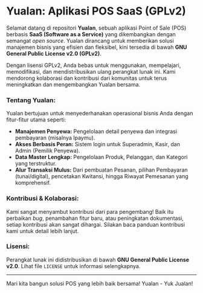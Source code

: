 # **Yualan: Aplikasi POS SaaS (GPLv2)**

Selamat datang di repositori **Yualan**, sebuah aplikasi Point of Sale (POS) berbasis **SaaS (Software as a Service)** yang dikembangkan dengan semangat *open source*. Yualan dirancang untuk memberikan solusi manajemen bisnis yang efisien dan fleksibel, kini tersedia di bawah **GNU General Public License v2.0 (GPLv2)**.

Dengan lisensi GPLv2, Anda bebas untuk menggunakan, mempelajari, memodifikasi, dan mendistribusikan ulang perangkat lunak ini. Kami mendorong kolaborasi dan kontribusi dari komunitas untuk terus meningkatkan dan mengembangkan Yualan bersama.

### **Tentang Yualan:**

Yualan bertujuan untuk menyederhanakan operasional bisnis Anda dengan fitur-fitur utama seperti:

* **Manajemen Penyewa:** Pengelolaan detail penyewa dan integrasi pembayaran (misalnya Ipaymu).
* **Akses Berbasis Peran:** Sistem login untuk Superadmin, Kasir, dan Admin (Pemilik Penyewa).
* **Data Master Lengkap:** Pengelolaan Produk, Pelanggan, dan Kategori yang terstruktur.
* **Alur Transaksi Mulus:** Dari pembuatan Pesanan, pilihan Pembayaran (tunai/digital), pencetakan Kwitansi, hingga Riwayat Pemesanan yang komprehensif.

### **Kontribusi & Kolaborasi:**

Kami sangat menyambut kontribusi dari para pengembang! Baik itu perbaikan *bug*, penambahan fitur baru, atau peningkatan dokumentasi, setiap kontribusi akan sangat dihargai. Silakan baca panduan kontribusi kami untuk detail lebih lanjut.

### **Lisensi:**

Perangkat lunak ini didistribusikan di bawah **GNU General Public License v2.0**. Lihat file `LICENSE` untuk informasi selengkapnya.

---

Mari kita bangun solusi POS yang lebih baik bersama!
Yualan - Yuk Jualan!

